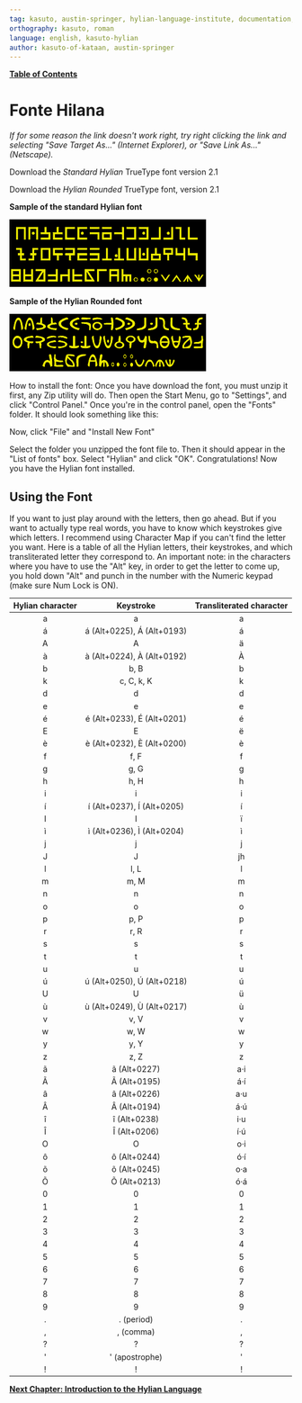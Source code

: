 ```yaml
---
tag: kasuto, austin-springer, hylian-language-institute, documentation, archive, font
orthography: kasuto, roman
language: english, kasuto-hylian
author: kasuto-of-kataan, austin-springer
---
```

**[Table of Contents](archival/kasuto_hli/00_toc)**

# Fonte Hilana

_If for some reason the link doesn't work right, try right clicking the link and selecting "Save Target As..." (Internet Explorer), or "Save Link As..." (Netscape)._

Download the _Standard Hylian_ TrueType font version 2.1

Download the _Hylian Rounded_ TrueType font, version 2.1

**Sample of the standard Hylian font**

![](images/7a62919608d1302c0429d5f60e7ee4f2b3642fc8.gif)

**Sample of the Hylian Rounded font**

![](images/109b7dafa8e3c17e70f512dd69fe1793552fb21f.gif)

How to install the font: Once you have download the font, you must unzip it first, any Zip utility will do. Then open the Start Menu, go to "Settings", and click "Control Panel." Once you're in the control panel, open the "Fonts" folder. It should look something like this:

Now, click "File" and "Install New Font"

Select the folder you unzipped the font file to. Then it should appear in the "List of fonts" box. Select "Hylian" and click "OK". Congratulations! Now you have the Hylian font installed.

## Using the Font

If you want to just play around with the letters, then go ahead. But if you want to actually type real words, you have to know which keystrokes give which letters. I recommend using Character Map if you can't find the letter you want. Here is a table of all the Hylian letters, their keystrokes, and which transliterated letter they correspond to. An important note: in the characters where you have to use the "Alt" key, in order to get the letter to come up, you hold down "Alt" and punch in the number with the Numeric keypad (make sure Num Lock is ON). 

| Hylian character | Keystroke | Transliterated character |
|:-:|:-:|:-:|
| <span class="hylian_kas">a</span> | a | a |
| <span class="hylian_kas">á</span> | á (Alt+0225), Á (Alt+0193) | á |
| <span class="hylian_kas">A</span> | A | ä |
| <span class="hylian_kas">à</span> | à (Alt+0224), À (Alt+0192) | À |
| <span class="hylian_kas">b</span> | b, B | b |
| <span class="hylian_kas">k</span> | c, C, k, K | k |
| <span class="hylian_kas">d</span> | d | d |
| <span class="hylian_kas">e</span> | e | e |
| <span class="hylian_kas">é</span> | é (Alt+0233), É (Alt+0201) | é |
| <span class="hylian_kas">E</span> | E | ë |
| <span class="hylian_kas">è</span> | è (Alt+0232), È (Alt+0200) | è |
| <span class="hylian_kas">f</span> | f, F | f |
| <span class="hylian_kas">g</span> | g, G | g |
| <span class="hylian_kas">h</span> | h, H | h |
| <span class="hylian_kas">i</span> | i | i |
| <span class="hylian_kas">í</span> | í (Alt+0237), Í (Alt+0205) | í |
| <span class="hylian_kas">I</span> | I | ï |
| <span class="hylian_kas">ì</span> | ì (Alt+0236), Ì (Alt+0204) | ì |
| <span class="hylian_kas">j</span> | j | j |
| <span class="hylian_kas">J</span> | J | jh |
| <span class="hylian_kas">l</span> | l, L | l |
| <span class="hylian_kas">m</span> | m, M | m |
| <span class="hylian_kas">n</span> | n | n |
| <span class="hylian_kas">o</span> | o | o |
| <span class="hylian_kas">p</span> | p, P | p |
| <span class="hylian_kas">r</span> | r, R | r |
| <span class="hylian_kas">s</span> | s | s |
| <span class="hylian_kas">t</span> | t | t |
| <span class="hylian_kas">u</span> | u | u |
| <span class="hylian_kas">ú</span> | ú (Alt+0250), Ú (Alt+0218) | ú |
| <span class="hylian_kas">U</span> | U | ü |
| <span class="hylian_kas">ù</span> | ù (Alt+0249), Ù (Alt+0217) | ù |
| <span class="hylian_kas">v</span> | v, V | v |
| <span class="hylian_kas">w</span> | w, W | w |
| <span class="hylian_kas">y</span> | y, Y | y |
| <span class="hylian_kas">z</span> | z, Z | z |
| <span class="hylian_kas">ã</span> | ã (Alt+0227) | a·i |
| <span class="hylian_kas">Ã</span> | Ã (Alt+0195) | á·í |
| <span class="hylian_kas">â</span> | â (Alt+0226) | a·u |
| <span class="hylian_kas">Â</span> | Â (Alt+0194) | á·ú |
| <span class="hylian_kas">î</span> | î (Alt+0238) | i·u |
| <span class="hylian_kas">Î</span> | Î (Alt+0206) | í·ú |
| <span class="hylian_kas">O</span> | O | o·i |
| <span class="hylian_kas">ô</span> | ô (Alt+0244) | ó·í |
| <span class="hylian_kas">õ</span> | õ (Alt+0245) | o·a |
| <span class="hylian_kas">Õ</span> | Õ (Alt+0213) | ó·á |
| <span class="hylian_kas">0</span> | 0 | 0 |
| <span class="hylian_kas">1</span> | 1 | 1 |
| <span class="hylian_kas">2</span> | 2 | 2 |
| <span class="hylian_kas">3</span> | 3 | 3 |
| <span class="hylian_kas">4</span> | 4 | 4 |
| <span class="hylian_kas">5</span> | 5 | 5 |
| <span class="hylian_kas">6</span> | 6 | 6 |
| <span class="hylian_kas">7</span> | 7 | 7 |
| <span class="hylian_kas">8</span> | 8 | 8 |
| <span class="hylian_kas">9</span> | 9 | 9 |
| <span class="hylian_kas">.</span> | . (period) | . |
| <span class="hylian_kas">,</span> | , (comma) | , |
| <span class="hylian_kas">?</span> | ? | ? |
| <span class="hylian_kas">'</span> | ' (apostrophe) | ' |
| <span class="hylian_kas">!</span> | ! | ! |

**[Next Chapter: Introduction to the Hylian Language](archival/kasuto_hli/02-bënkati)**
